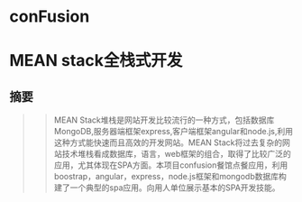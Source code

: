# conFusion

# MEAN stack全栈式开发

## 摘要

>>MEAN Stack堆栈是网站开发比较流行的一种方式，包括数据库MongoDB,服务器端框架express,客户端框架angular和node.js,利用这种方式能快速而且高效的开发网站。MEAN Stack将过去复杂的网站技术堆栈看成数据库，语言，web框架的组合，取得了比较广泛的应用，尤其体现在SPA方面。本项目confusion餐馆点餐应用，利用boostrap，angular，express，node.js框架和mongodb数据库构建了一个典型的spa应用。向用人单位展示基本的SPA开发技能。
